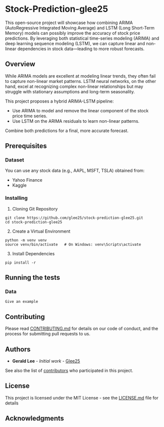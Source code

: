 # Stock-Prediction-glee25

This open-source project will showcase how combining ARIMA (AutoRegressive Integrated Moving Average) and LSTM (Long Short-Term Memory) models can possibly improve the accuracy of stock price predictions.
By leveraging both statistical time-series modeling (ARIMA) and deep learning sequence modeling (LSTM), we can capture linear and non-linear dependencies in stock data—leading to more robust forecasts.

## Overview

While ARIMA models are excellent at modeling linear trends, they often fail to capture non-linear market patterns. LSTM neural networks, on the other hand, excel at recognizing complex non-linear 
relationships but may struggle with stationary assumptions and long-term seasonality.

This project proposes a hybrid ARIMA-LSTM pipeline:
  - Use ARIMA to model and remove the linear component of the stock price time series.
  - Use LSTM on the ARIMA residuals to learn non-linear patterns.

Combine both predictions for a final, more accurate forecast.

## Prerequisites

### Dataset

You can use any stock data (e.g., AAPL, MSFT, TSLA) obtained from:
  - Yahoo Finance
  - Kaggle

### Installing

1. Cloning Git Repository
```
git clone https://github.com/glee25/stock-prediction-glee25.git
cd stock-prediction-glee25
```

2. Create a Virtual Environment
```
python -m venv venv
source venv/bin/activate   # On Windows: venv\Scripts\activate
```

3. Install Dependencies
```
pip install -r  
```

## Running the tests


### Data

```
Give an example
```

## Contributing

Please read [CONTRIBUTING.md](https://gist.github.com/PurpleBooth/b24679402957c63ec426) for details on our code of conduct, and the process for submitting pull requests to us.

## Authors

* **Gerald Lee** - *Initial work* - [Glee25](https://github.com/glee25)

See also the list of [contributors](https://github.com/your/project/contributors) who participated in this project.

## License

This project is licensed under the MIT License - see the [LICENSE.md](LICENSE.md) file for details

## Acknowledgments
